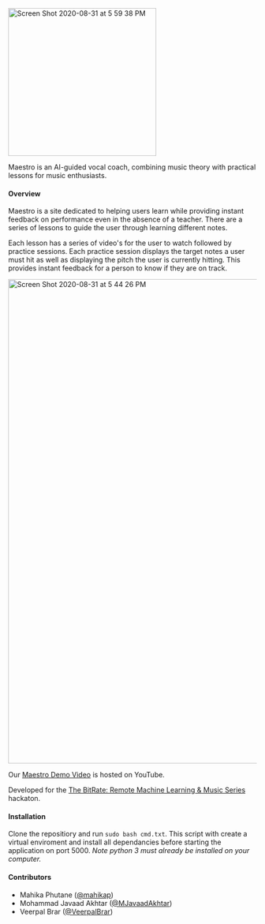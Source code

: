 <img width="300" alt="Screen Shot 2020-08-31 at 5 59 38 PM" src="https://github.com/mahikap/music-maestro/blob/master/static/imgs/maestro2.png">

Maestro is an AI-guided vocal coach, combining music theory with practical lessons for music enthusiasts.

#### Overview
Maestro is a site dedicated to helping users learn while providing instant feedback on performance even in the absence of a teacher. There are a series of lessons to guide the user through learning different notes. 

Each lesson has a series of video's for the user to watch followed by practice sessions. Each practice session displays the target notes a user must hit as well as displaying the pitch the user is currently hitting. This provides instant feedback for a person to know if they are on track. 

<img width="983" alt="Screen Shot 2020-08-31 at 5 44 26 PM" src="https://user-images.githubusercontent.com/13487091/91777670-7fe13280-ebbe-11ea-8f49-7fcf62af319f.png">

Our [Maestro Demo Video](https://www.youtube.com/watch?v=2yf7bnQ1sAw) is hosted on YouTube.

Developed for the [The BitRate: Remote Machine Learning & Music Series](https://devpost.com/software/maestro-gdwh0f) hackaton. 

#### Installation
Clone the repositiory and run `sudo bash cmd.txt`. This script with create a virtual enviroment and install all dependancies before starting the application on port 5000.  *Note python 3 must already be installed on your computer.* 

#### Contributors
- Mahika Phutane ([@mahikap](https://github.com/mahikap))
- Mohammad Javaad Akhtar ([@MJavaadAkhtar](https://github.com/MJavaadAkhtar))
- Veerpal Brar ([@VeerpalBrar](https://github.com/VeerpalBrar))
